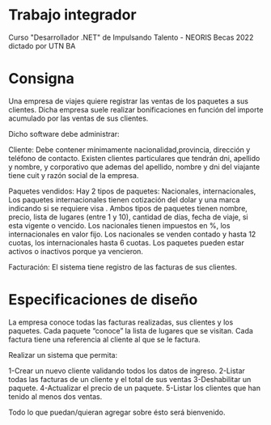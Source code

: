 # Trabajo integrador
Curso "Desarrollador .NET" de Impulsando Talento - NEORIS Becas 2022 dictado por UTN BA

# Consigna
Una empresa de viajes quiere registrar las ventas de los paquetes a sus clientes. Dicha empresa suele realizar bonificaciones en función del importe acumulado por las ventas de sus clientes.

Dicho software debe administrar:

Cliente: Debe contener mínimamente nacionalidad,provincia, dirección y teléfono de contacto. Existen clientes particulares que tendrán dni, apellido y nombre, y corporativo que ademas del apellido, nombre y dni del viajante tiene cuit y razón social de la empresa.

Paquetes vendidos: Hay 2 tipos de paquetes: Nacionales, internacionales, Los paquetes internacionales tienen cotización del dolar y una marca indicando si se requiere visa . Ambos tipos de paquetes tienen nombre, precio, lista de lugares (entre 1 y 10), cantidad de días, fecha de viaje, si esta vigente o vencido. Los nacionales tienen impuestos en %, los internacionales en valor fijo. Los nacionales se venden contado y hasta 12 cuotas, los internacionales hasta 6 cuotas. Los paquetes pueden estar activos o inactivos porque ya vencieron.

Facturación: El sistema tiene registro de las facturas de sus clientes.

# Especificaciones de diseño

La empresa conoce todas las facturas realizadas, sus clientes y los paquetes. Cada paquete “conoce” la lista de lugares que se visitan. Cada factura tiene una referencia al cliente al que se le factura.

Realizar un sistema que permita:

1-Crear un nuevo cliente validando todos los datos de ingreso.
2-Listar todas las facturas de un cliente y el total de sus ventas
3-Deshabilitar un paquete.
4-Actualizar el precio de un paquete.
5-Listar los clientes que han tenido al menos dos ventas.

Todo lo que puedan/quieran agregar sobre ésto será bienvenido.
